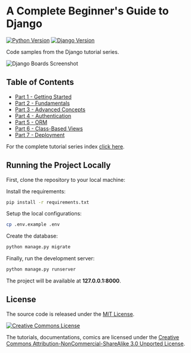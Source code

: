 # A Complete Beginner's Guide to Django

[![Python Version](https://img.shields.io/badge/python-3.6-brightgreen.svg)](https://python.org)
[![Django Version](https://img.shields.io/badge/django-1.11-brightgreen.svg)](https://djangoproject.com)

Code samples from the Django tutorial series.

![Django Boards Screenshot](https://d26dzxoao6i3hh.cloudfront.net/items/0j1J2s300f1b2y1Y3p3k/django-boards.png?v=3ec9d7f5)


## Table of Contents

* [Part 1 - Getting Started](https://simpleisbetterthancomplex.com/series/2017/09/04/a-complete-beginners-guide-to-django-part-1.html)
* [Part 2 - Fundamentals](https://simpleisbetterthancomplex.com/series/2017/09/11/a-complete-beginners-guide-to-django-part-2.html)
* [Part 3 - Advanced Concepts](https://simpleisbetterthancomplex.com/series/2017/09/18/a-complete-beginners-guide-to-django-part-3.html)
* [Part 4 - Authentication](https://simpleisbetterthancomplex.com/series/2017/09/25/a-complete-beginners-guide-to-django-part-4.html)
* [Part 5 - ORM](https://simpleisbetterthancomplex.com/series/2017/10/02/a-complete-beginners-guide-to-django-part-5.html)
* [Part 6 - Class-Based Views](https://simpleisbetterthancomplex.com/series/2017/10/09/a-complete-beginners-guide-to-django-part-6.html)
* [Part 7 - Deployment](https://simpleisbetterthancomplex.com/series/2017/10/16/a-complete-beginners-guide-to-django-part-7.html)

For the complete tutorial series index [click here](https://simpleisbetterthancomplex.com/series/beginners-guide/1.11/).


## Running the Project Locally

First, clone the repository to your local machine:



Install the requirements:

```bash
pip install -r requirements.txt
```

Setup the local configurations:

```bash
cp .env.example .env
```

Create the database:

```bash
python manage.py migrate
```

Finally, run the development server:

```bash
python manage.py runserver
```

The project will be available at **127.0.0.1:8000**.


## License

The source code is released under the [MIT License](https://github.com/sibtc/django-beginners-guide/blob/master/LICENSE).

[![Creative Commons License](https://i.creativecommons.org/l/by-nc-sa/3.0/88x31.png)](http://creativecommons.org/licenses/by-nc-sa/3.0/)

The tutorials, documentations, comics are licensed under the
[Creative Commons Attribution-NonCommercial-ShareAlike 3.0 Unported License](https://creativecommons.org/licenses/by-nc-sa/3.0/).
